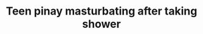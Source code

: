 ---
layout: post
title: Teen pinay masturbating after taking shower
duration: '1:28'
view: 302
rate: 2
video: 'https://flashservice.xvideos.com/embedframe/26264081'
category: 
 - pinay
 - beautiful
 - curvy
 - pov
 - student
 - masterbate
 - hd
tags: 
 - pinay-sex
 - nene
 - show
 - webcam
priority: 0.9
changefreq: daily
---